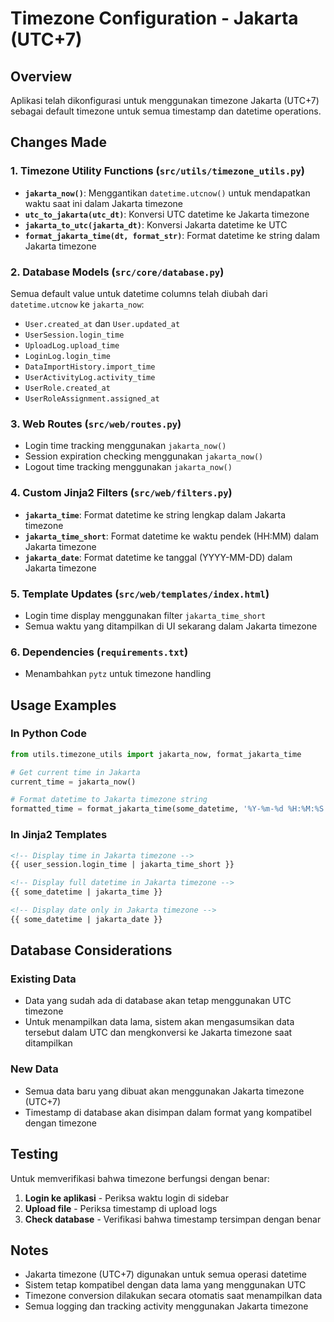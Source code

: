 # Timezone Configuration - Jakarta (UTC+7)

## Overview
Aplikasi telah dikonfigurasi untuk menggunakan timezone Jakarta (UTC+7) sebagai default timezone untuk semua timestamp dan datetime operations.

## Changes Made

### 1. Timezone Utility Functions (`src/utils/timezone_utils.py`)
- **`jakarta_now()`**: Menggantikan `datetime.utcnow()` untuk mendapatkan waktu saat ini dalam Jakarta timezone
- **`utc_to_jakarta(utc_dt)`**: Konversi UTC datetime ke Jakarta timezone
- **`jakarta_to_utc(jakarta_dt)`**: Konversi Jakarta datetime ke UTC
- **`format_jakarta_time(dt, format_str)`**: Format datetime ke string dalam Jakarta timezone

### 2. Database Models (`src/core/database.py`)
Semua default value untuk datetime columns telah diubah dari `datetime.utcnow` ke `jakarta_now`:
- `User.created_at` dan `User.updated_at`
- `UserSession.login_time`
- `UploadLog.upload_time`
- `LoginLog.login_time`
- `DataImportHistory.import_time`
- `UserActivityLog.activity_time`
- `UserRole.created_at`
- `UserRoleAssignment.assigned_at`

### 3. Web Routes (`src/web/routes.py`)
- Login time tracking menggunakan `jakarta_now()`
- Session expiration checking menggunakan `jakarta_now()`
- Logout time tracking menggunakan `jakarta_now()`

### 4. Custom Jinja2 Filters (`src/web/filters.py`)
- **`jakarta_time`**: Format datetime ke string lengkap dalam Jakarta timezone
- **`jakarta_time_short`**: Format datetime ke waktu pendek (HH:MM) dalam Jakarta timezone
- **`jakarta_date`**: Format datetime ke tanggal (YYYY-MM-DD) dalam Jakarta timezone

### 5. Template Updates (`src/web/templates/index.html`)
- Login time display menggunakan filter `jakarta_time_short`
- Semua waktu yang ditampilkan di UI sekarang dalam Jakarta timezone

### 6. Dependencies (`requirements.txt`)
- Menambahkan `pytz` untuk timezone handling

## Usage Examples

### In Python Code
```python
from utils.timezone_utils import jakarta_now, format_jakarta_time

# Get current time in Jakarta
current_time = jakarta_now()

# Format datetime to Jakarta timezone string
formatted_time = format_jakarta_time(some_datetime, '%Y-%m-%d %H:%M:%S')
```

### In Jinja2 Templates
```html
<!-- Display time in Jakarta timezone -->
{{ user_session.login_time | jakarta_time_short }}

<!-- Display full datetime in Jakarta timezone -->
{{ some_datetime | jakarta_time }}

<!-- Display date only in Jakarta timezone -->
{{ some_datetime | jakarta_date }}
```

## Database Considerations

### Existing Data
- Data yang sudah ada di database akan tetap menggunakan UTC timezone
- Untuk menampilkan data lama, sistem akan mengasumsikan data tersebut dalam UTC dan mengkonversi ke Jakarta timezone saat ditampilkan

### New Data
- Semua data baru yang dibuat akan menggunakan Jakarta timezone (UTC+7)
- Timestamp di database akan disimpan dalam format yang kompatibel dengan timezone

## Testing

Untuk memverifikasi bahwa timezone berfungsi dengan benar:

1. **Login ke aplikasi** - Periksa waktu login di sidebar
2. **Upload file** - Periksa timestamp di upload logs
3. **Check database** - Verifikasi bahwa timestamp tersimpan dengan benar

## Notes

- Jakarta timezone (UTC+7) digunakan untuk semua operasi datetime
- Sistem tetap kompatibel dengan data lama yang menggunakan UTC
- Timezone conversion dilakukan secara otomatis saat menampilkan data
- Semua logging dan tracking activity menggunakan Jakarta timezone



